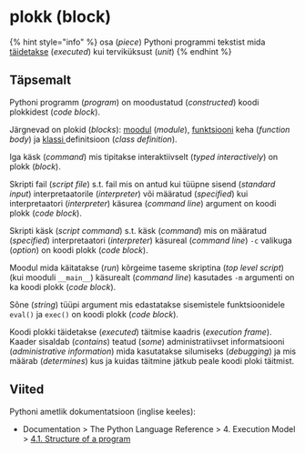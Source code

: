 # plokk \(block\)

{% hint style="info" %}
osa \(_piece_\) Pythoni programmi tekstist mida [täidetakse](taeitmine-execution.md) \(_executed_\) kui terviküksust \(_unit_\) 
{% endhint %}

## Täpsemalt

Pythoni programm \(_program_\) on moodustatud \(_constructed_\)  koodi plokkidest \(_code block_\).

Järgnevad on plokid \(_blocks_\): [moodul](moodul-module.md) \(_module_\), [funktsiooni](funktsioon-function.md) keha \(_function body_\) ja [klassi ](klass-class.md)definitsioon \(_class definition_\).  

Iga käsk \(_command_\) mis tipitakse interaktiivselt \(_typed interactively_\) on plokk \(_block_\). 

Skripti fail \(_script file_\) s.t. fail mis on antud kui tüüpne sisend \(_standard input_\) interpretaatorile \(_interpreter_\) või määratud \(_specified_\) kui interpretaatori \(_interpreter_\) käsurea \(_command line_\) argument on koodi plokk \(_code block_\). 

Skripti käsk \(_script command_\) s.t. käsk \(_command_\) mis on määratud \(_specified_\) interpretaatori \(_interpreter_\) käsureal \(_command line_\) `-c` valikuga \(_option_\) on koodi plokk \(_code block_\). 

Moodul mida käitatakse \(_run_\) kõrgeime taseme skriptina \(_top level script_\) \(kui mooduli `__main__`\) käsurealt \(_command line_\) kasutades `-m` argumenti on ka koodi plokk \(_code block_\). 

Sõne \(_string_\) tüüpi argument mis edastatakse sisemistele funktsioonidele `eval()` ja `exec()` on koodi plokk \(_code block_\). 

Koodi plokki täidetakse \(_executed_\) täitmise kaadris \(_execution frame_\). Kaader sisaldab \(_contains_\) teatud \(_some_\) administratiivset informatsiooni \(_administrative information_\) mida kasutatakse silumiseks \(_debugging_\) ja mis määrab \(_determines_\) kus ja kuidas täitmine jätkub peale koodi ploki täitmist.

## Viited

Pythoni ametlik dokumentatsioon \(inglise keeles\):

* Documentation &gt; The Python Language Reference &gt; 4. Execution Model &gt; [4.1. Structure of a program](https://docs.python.org/3/reference/executionmodel.html#structure-of-a-program)

